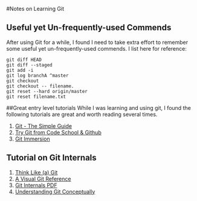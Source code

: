 #Notes on Learning Git

## Useful yet Un-frequently-used Commends 
After using Git for a while, I found I need to take extra effort to remember some useful yet un-frequently-used commends. I list here for reference:

```
git diff HEAD
git diff --staged
git add -i
git log branchA ^master
git checkout
git checkout -- filename.
git reset --hard origin/master
git reset filename.txt
```

##Great entry level tutorials
While I was learning and using git, I found the following tutorials are great and worth reading several times.

1. [Git - The Simple Guide](http://rogerdudler.github.io/git-guide/)
2. [Try Git from Code School & Github](http://try.github.io/)
3. [Git Immersion](http://gitimmersion.com/)

## Tutorial on Git Internals

1. [Think Like (a) Git](http://think-like-a-git.net/)
2. [A Visual Git Reference](http://marklodato.github.io/visual-git-guide/index-en.html)
3. [Git Internals PDF](https://peepcode.com/products/git-internals-pdf)
4. [Understanding Git Conceptually](http://www.sbf5.com/~cduan/technical/git/)
